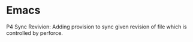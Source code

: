 Emacs
=====
P4 Sync Revivion:
  Adding provision to sync given revision of file which is controlled by perforce.
